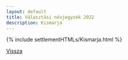 ```yaml
---
layout: default
title: Választási névjegyzék 2022
description: Kismarja
---
```


{% include settlementHTMLs/Kismarja.html %}

[Vissza](./)